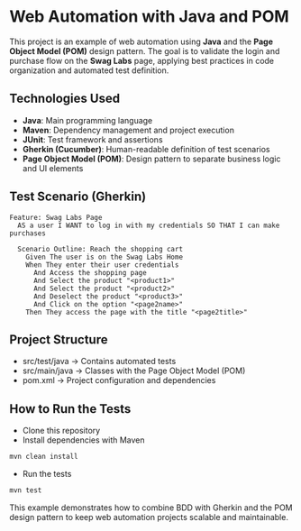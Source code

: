 # Web Automation with Java and POM

This project is an example of web automation using **Java** and the **Page Object Model (POM)** design pattern. The goal is to validate the login and purchase flow on the **Swag Labs** page, applying best practices in code organization and automated test definition.

## Technologies Used
- **Java**: Main programming language  
- **Maven**: Dependency management and project execution  
- **JUnit**: Test framework and assertions  
- **Gherkin (Cucumber)**: Human-readable definition of test scenarios  
- **Page Object Model (POM)**: Design pattern to separate business logic and UI elements  

## Test Scenario (Gherkin)

```gherkin
Feature: Swag Labs Page
  AS a user I WANT to log in with my credentials SO THAT I can make purchases

  Scenario Outline: Reach the shopping cart
    Given The user is on the Swag Labs Home
    When They enter their user credentials
      And Access the shopping page
      And Select the product "<product1>"
      And Select the product "<product2>"
      And Deselect the product "<product3>"
      And Click on the option "<page2name>"
    Then They access the page with the title "<page2title>"
```

## Project Structure

- src/test/java → Contains automated tests
- src/main/java → Classes with the Page Object Model (POM)
- pom.xml → Project configuration and dependencies

## How to Run the Tests

- Clone this repository
- Install dependencies with Maven
```bash
mvn clean install
```
- Run the tests
```bash
mvn test
```

This example demonstrates how to combine BDD with Gherkin and the POM design pattern to keep web automation projects scalable and maintainable.
